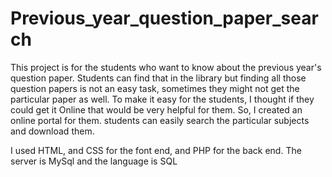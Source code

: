 # Previous_year_question_paper_search
This project is for the students who want to know about the previous year's question paper. Students can find that in the library but finding all those question papers is not an easy task, sometimes they might not get the particular paper as well. To make it easy for the students, I thought if they could get it Online that would be very helpful for them. So, I created an online portal for them. students can easily search the particular subjects and download them.

I used HTML, and CSS for the font end, and PHP for the back end.
The server is MySql and the language is SQL
